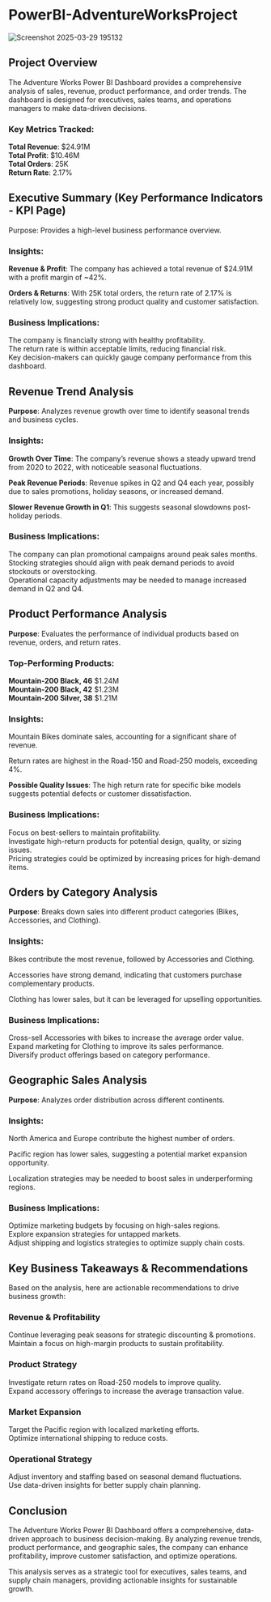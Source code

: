 # PowerBI-AdventureWorksProject

![Screenshot 2025-03-29 195132](https://github.com/user-attachments/assets/eb390c91-b033-44b8-b75b-e709a646d1aa)

## Project Overview
The Adventure Works Power BI Dashboard provides a comprehensive analysis of sales, revenue, product performance, and order trends. The dashboard is designed for executives, sales teams, and operations managers to make data-driven decisions.

### Key Metrics Tracked:
**Total Revenue**: $24.91M  
**Total Profit**: $10.46M  
**Total Orders**: 25K  
**Return Rate**: 2.17%  

## Executive Summary (Key Performance Indicators - KPI Page)
Purpose: Provides a high-level business performance overview.

### Insights:
**Revenue & Profit**: The company has achieved a total revenue of $24.91M with a profit margin of ~42%.

**Orders & Returns**: With 25K total orders, the return rate of 2.17% is relatively low, suggesting strong product quality and customer satisfaction.

### Business Implications:
The company is financially strong with healthy profitability.  
The return rate is within acceptable limits, reducing financial risk.  
Key decision-makers can quickly gauge company performance from this dashboard.  

## Revenue Trend Analysis
**Purpose**: Analyzes revenue growth over time to identify seasonal trends and business cycles.

### Insights:
**Growth Over Time**: The company’s revenue shows a steady upward trend from 2020 to 2022, with noticeable seasonal fluctuations.

**Peak Revenue Periods**: Revenue spikes in Q2 and Q4 each year, possibly due to sales promotions, holiday seasons, or increased demand.

**Slower Revenue Growth in Q1**: This suggests seasonal slowdowns post-holiday periods.

### Business Implications:
The company can plan promotional campaigns around peak sales months.  
Stocking strategies should align with peak demand periods to avoid stockouts or overstocking.  
Operational capacity adjustments may be needed to manage increased demand in Q2 and Q4.

## Product Performance Analysis
**Purpose**: Evaluates the performance of individual products based on revenue, orders, and return rates.

### Top-Performing Products: 
**Mountain-200 Black, 46**    $1.24M  
**Mountain-200 Black, 42**    $1.23M  
**Mountain-200 Silver, 38**   $1.21M  

### Insights:
Mountain Bikes dominate sales, accounting for a significant share of revenue.

Return rates are highest in the Road-150 and Road-250 models, exceeding 4%.

**Possible Quality Issues**: The high return rate for specific bike models suggests potential defects or customer dissatisfaction.

### Business Implications:
Focus on best-sellers to maintain profitability.  
Investigate high-return products for potential design, quality, or sizing issues.  
Pricing strategies could be optimized by increasing prices for high-demand items.

## Orders by Category Analysis
**Purpose**: Breaks down sales into different product categories (Bikes, Accessories, and Clothing).

### Insights:
Bikes contribute the most revenue, followed by Accessories and Clothing.

Accessories have strong demand, indicating that customers purchase complementary products.

Clothing has lower sales, but it can be leveraged for upselling opportunities.

### Business Implications:
Cross-sell Accessories with bikes to increase the average order value.  
Expand marketing for Clothing to improve its sales performance.  
Diversify product offerings based on category performance.

## Geographic Sales Analysis
**Purpose**: Analyzes order distribution across different continents.

### Insights:
North America and Europe contribute the highest number of orders.

Pacific region has lower sales, suggesting a potential market expansion opportunity.

Localization strategies may be needed to boost sales in underperforming regions.

### Business Implications:
Optimize marketing budgets by focusing on high-sales regions.  
Explore expansion strategies for untapped markets.  
Adjust shipping and logistics strategies to optimize supply chain costs.

## Key Business Takeaways & Recommendations
Based on the analysis, here are actionable recommendations to drive business growth:

### Revenue & Profitability
Continue leveraging peak seasons for strategic discounting & promotions.  
Maintain a focus on high-margin products to sustain profitability.

### Product Strategy
Investigate return rates on Road-250 models to improve quality.  
Expand accessory offerings to increase the average transaction value.

### Market Expansion
Target the Pacific region with localized marketing efforts.  
Optimize international shipping to reduce costs.

### Operational Strategy
Adjust inventory and staffing based on seasonal demand fluctuations.  
Use data-driven insights for better supply chain planning.

## Conclusion
The Adventure Works Power BI Dashboard offers a comprehensive, data-driven approach to business decision-making. By analyzing revenue trends, product performance, and geographic sales, the company can enhance profitability, improve customer satisfaction, and optimize operations.

This analysis serves as a strategic tool for executives, sales teams, and supply chain managers, providing actionable insights for sustainable growth.
